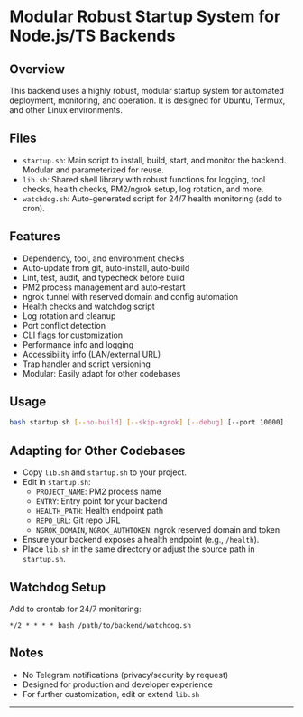 # Modular Robust Startup System for Node.js/TS Backends

## Overview
This backend uses a highly robust, modular startup system for automated deployment, monitoring, and operation. It is designed for Ubuntu, Termux, and other Linux environments.

## Files
- `startup.sh`: Main script to install, build, start, and monitor the backend. Modular and parameterized for reuse.
- `lib.sh`: Shared shell library with robust functions for logging, tool checks, health checks, PM2/ngrok setup, log rotation, and more.
- `watchdog.sh`: Auto-generated script for 24/7 health monitoring (add to cron).

## Features
- Dependency, tool, and environment checks
- Auto-update from git, auto-install, auto-build
- Lint, test, audit, and typecheck before build
- PM2 process management and auto-restart
- ngrok tunnel with reserved domain and config automation
- Health checks and watchdog script
- Log rotation and cleanup
- Port conflict detection
- CLI flags for customization
- Performance info and logging
- Accessibility info (LAN/external URL)
- Trap handler and script versioning
- Modular: Easily adapt for other codebases

## Usage
```sh
bash startup.sh [--no-build] [--skip-ngrok] [--debug] [--port 10000]
```

## Adapting for Other Codebases
- Copy `lib.sh` and `startup.sh` to your project.
- Edit in `startup.sh`:
  - `PROJECT_NAME`: PM2 process name
  - `ENTRY`: Entry point for your backend
  - `HEALTH_PATH`: Health endpoint path
  - `REPO_URL`: Git repo URL
  - `NGROK_DOMAIN`, `NGROK_AUTHTOKEN`: ngrok reserved domain and token
- Ensure your backend exposes a health endpoint (e.g., `/health`).
- Place `lib.sh` in the same directory or adjust the source path in `startup.sh`.

## Watchdog Setup
Add to crontab for 24/7 monitoring:
```
*/2 * * * * bash /path/to/backend/watchdog.sh
```

## Notes
- No Telegram notifications (privacy/security by request)
- Designed for production and developer experience
- For further customization, edit or extend `lib.sh`

--- 